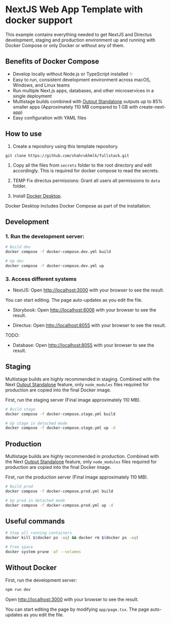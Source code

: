 # NextJS Web App Template with docker support

This example contains everything needed to get NextJS and Directus development, staging and production environment up and running with Docker Compose or only Docker or without any of them.

## Benefits of Docker Compose

- Develop locally without Node.js or TypeScript installed ✨
- Easy to run, consistent development environment across macOS, Windows, and Linux teams
- Run multiple Next.js apps, databases, and other microservices in a single deployment
- Multistage builds combined with [Output Standalone](https://nextjs.org/docs/advanced-features/output-file-tracing#automatically-copying-traced-files) outputs up to 85% smaller apps (Approximately 110 MB compared to 1 GB with create-next-app)
- Easy configuration with YAML files

## How to use

1. Create a repository using this template repository.

```
git clone https://github.com/shahrukhmlk/fullstack.git
```

1. Copy all the files from `secrets` folder to the root directory and edit accordingly. This is required for docker compose to read the secrets.

1. TEMP Fix directus permissions: Grant all users all permissions to `data` folder.

1. Install [Docker Desktop](https://docs.docker.com/get-docker).

Docker Desktop includes Docker Compose as part of the installation.

## Development

### 1. Run the development server:

```bash
# Build dev
docker compose -f docker-compose.dev.yml build

# Up dev
docker compose -f docker-compose.dev.yml up
```

### 3. Access different systems

- NextJS: Open [http://localhost:3000](http://localhost:3000) with your browser to see the result.

You can start editing. The page auto-updates as you edit the file.

- Storybook: Open [http://localhost:6006](http://localhost:3000) with your browser to see the result.

- Directus: Open [http://localhost:8055](http://localhost:8055) with your browser to see the result.

TODO:

- Database: Open [http://localhost:8055](http://localhost:8055) with your browser to see the result.

## Staging

Multistage builds are highly recommended in staging. Combined with the Next [Output Standalone](https://nextjs.org/docs/advanced-features/output-file-tracing#automatically-copying-traced-files) feature, only `node_modules` files required for production are copied into the final Docker image.

First, run the staging server (Final image approximately 110 MB).

```bash
# Build stage
docker compose -f docker-compose.stage.yml build

# Up stage in detached mode
docker compose -f docker-compose.stage.yml up -d
```

## Production

Multistage builds are highly recommended in production. Combined with the Next [Output Standalone](https://nextjs.org/docs/advanced-features/output-file-tracing#automatically-copying-traced-files) feature, only `node_modules` files required for production are copied into the final Docker image.

First, run the production server (Final image approximately 110 MB).

```bash
# Build prod
docker compose -f docker-compose.prod.yml build

# Up prod in detached mode
docker compose -f docker-compose.prod.yml up -d
```

## Useful commands

```bash
# Stop all running containers
docker kill $(docker ps -aq) && docker rm $(docker ps -aq)

# Free space
docker system prune -af --volumes
```

## Without Docker

First, run the development server:

```bash
npm run dev
```

Open [http://localhost:3000](http://localhost:3000) with your browser to see the result.

You can start editing the page by modifying `app/page.tsx`. The page auto-updates as you edit the file.
